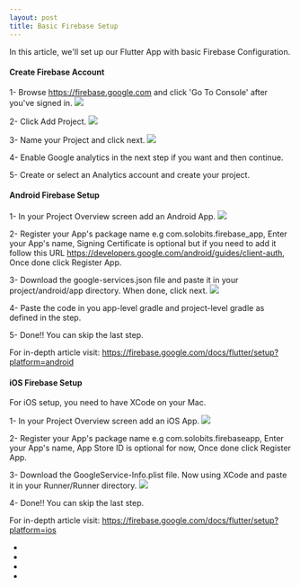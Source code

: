 ```yaml
---
layout: post
title: Basic Firebase Setup
---
```

In this article, we'll set up our Flutter App with basic Firebase Configuration. 

#### Create Firebase Account

1- Browse https://firebase.google.com and click 'Go To Console' after you've signed in. 
<img src="https://solobits.github.io/public/images/1_firebase.png"/>

2- Click Add Project.
<img src="https://solobits.github.io/public/images/2_firebase.png"/>

3- Name your Project and click next.
<img src="https://solobits.github.io/public/images/3_firebase.png"/>

4- Enable Google analytics in the next step if you want and then continue. 

5- Create or select an Analytics account and create your project. 

#### Android Firebase Setup

1- In your Project Overview screen add an Android App. 
<img src="https://solobits.github.io/public/images/4_firebase.png"/>

2- Register your App's package name e.g com.solobits.firebase_app, Enter your App's name, Signing Certificate is optional but if you need to add it follow this URL https://developers.google.com/android/guides/client-auth, Once done click Register App. 

3- Download the google-services.json file and paste it in your project/android/app directory. When done, click next.
<img src="https://solobits.github.io/public/images/5_firebase.png"/>

4- Paste the code in you app-level gradle and project-level gradle as defined in the step. 

5- Done!! You can skip the last step.

For in-depth article visit: https://firebase.google.com/docs/flutter/setup?platform=android


#### iOS Firebase Setup
For iOS setup, you need to have XCode on your Mac.

1- In your Project Overview screen add an iOS App. 
<img src="https://solobits.github.io/public/images/6_firebase.png"/>

2- Register your App's package name e.g com.solobits.firebaseapp, Enter your App's name, App Store ID is optional for now, Once done click Register App. 

3- Download the GoogleService-Info.plist file. Now using XCode and paste it in your Runner/Runner directory.
<img src="https://solobits.github.io/public/images/7_firebase.png"/>

4- Done!! You can skip the last step.

For in-depth article visit: https://firebase.google.com/docs/flutter/setup?platform=ios


<section class="contact">
      <ul>
          <li class="github"><a href="https://github.com/solobits/" target="_blank"><i class="fa fa-github"></i></a></li>       
          <li class="linkedin"><a href="https://www.linkedin.com/in/solobits/" target="_blank"><i class="fa fa-linkedin" aria-hidden="true"></i></a></li>
          <li class="twitter"><a href="https://twitter.com/solobits_nelson" target="_blank"><i class="fa fa-twitter" aria-hidden="true"></i></a></li>
          <li class="medium_platform"><a href="https://medium.com/@solobits_nelson" target="_blank"><i class="fa fa-medium" aria-hidden="true"></i></a></li>
      </ul>
</section>